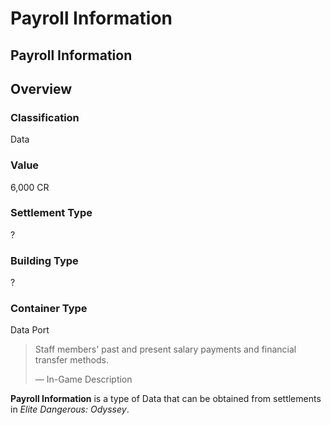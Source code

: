 # Payroll Information
## Payroll Information

## Overview

### Classification

Data

### Value

6,000 CR

### Settlement Type

?

### Building Type

?

### Container Type

Data Port

> 
> 
> Staff members' past and present salary payments and financial transfer methods.
> 
> 
> — In-Game Description
> 

**Payroll Information** is a type of Data that can be obtained from settlements in *Elite Dangerous: Odyssey*.